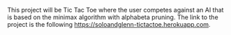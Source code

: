 This project will be Tic Tac Toe where the user competes against an AI that is based on the minimax algorithm with alphabeta pruning. 
The link to the project is the following https://soloandglenn-tictactoe.herokuapp.com. 


